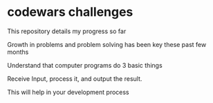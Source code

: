 # codewars challenges

This repository details my progress so far

Growth in problems and problem solving has been key these past few months

Understand that computer programs do 3 basic things

Receive Input, process it, and output the result.

This will help in your development process
